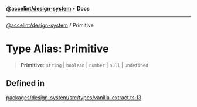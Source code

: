 [**@accelint/design-system**](../README.md) • **Docs**

***

[@accelint/design-system](../README.md) / Primitive

# Type Alias: Primitive

> **Primitive**: `string` \| `boolean` \| `number` \| `null` \| `undefined`

## Defined in

[packages/design-system/src/types/vanilla-extract.ts:13](https://github.com/gohypergiant/standard-toolkit/blob/258694cea8ed8bbd956b3cf5da47c2c9debcf127/packages/design-system/src/types/vanilla-extract.ts#L13)
